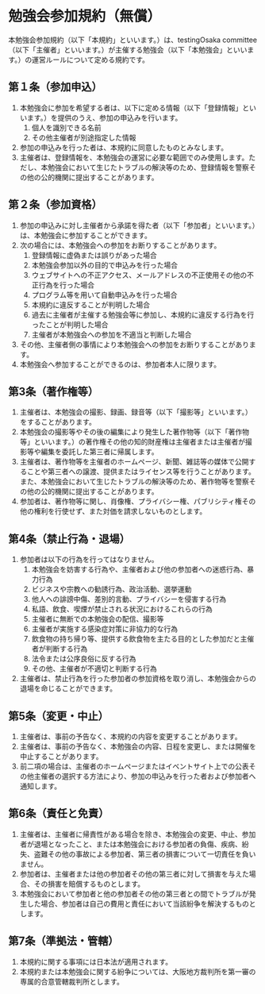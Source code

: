 # 勉強会参加規約（無償）

本勉強会参加規約（以下「本規約」といいます。）は、testingOsaka committee（以下「主催者」といいます。）が主催する勉強会（以下「本勉強会」といいます。）の運営ルールについて定める規約です。  

## 第１条（参加申込）
1. 本勉強会に参加を希望する者は、以下に定める情報（以下「登録情報」といいます。）を提供のうえ、参加の申込みを行います。
    1. 個人を識別できる名前
    2. その他主催者が別途指定した情報
2. 参加の申込みを行った者は、本規約に同意したものとみなします。
3. 主催者は、登録情報を、本勉強会の運営に必要な範囲でのみ使用します。ただし、本勉強会において生じたトラブルの解決等のため、登録情報を警察その他の公的機関に提出することがあります。

## 第２条（参加資格）
1. 参加の申込みに対し主催者から承諾を得た者（以下「参加者」といいます。）は、本勉強会に参加することができます。
2. 次の場合には、本勉強会への参加をお断りすることがあります。
    1. 登録情報に虚偽または誤りがあった場合
    2. 本勉強会参加以外の目的で申込みを行った場合
    3. ウェブサイトへの不正アクセス、メールアドレスの不正使用その他の不正行為を行った場合
    4. プログラム等を用いて自動申込みを行った場合
    5. 本規約に違反することが判明した場合
    6. 過去に主催者が主催する勉強会等に参加し、本規約に違反する行為を行ったことが判明した場合
    7. 主催者が本勉強会への参加を不適当と判断した場合
3. その他、主催者側の事情により本勉強会への参加をお断りすることがあります。
4. 本勉強会へ参加することができるのは、参加者本人に限ります。

## 第3条（著作権等）
1. 主催者は、本勉強会の撮影、録画、録音等（以下「撮影等」といいます。）をすることがあります。
2. 本勉強会の撮影等やその後の編集により発生した著作物等（以下「著作物等」といいます。）の著作権その他の知的財産権は主催者または主催者が撮影等や編集を委託した第三者に帰属します。
3. 主催者は、著作物等を主催者のホームページ、新聞、雑誌等の媒体で公開することや第三者への譲渡、提供またはライセンス等を行うことがあります。また、本勉強会において生じたトラブルの解決等のため、著作物等を警察その他の公的機関に提出することがあります。
4. 参加者は、著作物等に関し、肖像権、プライバシー権、パブリシティ権その他の権利を行使せず、また対価を請求しないものとします。

## 第4条（禁止行為・退場）
1. 参加者は以下の行為を行ってはなりません。
    1. 本勉強会を妨害する行為や、主催者および他の参加者への迷惑行為、暴力行為
    2. ビジネスや宗教への勧誘行為、政治活動、選挙運動
    3. 他人への誹謗中傷、差別的言動、プライバシーを侵害する行為
    4. 私語、飲食、喫煙が禁止される状況におけるこれらの行為
    5. 主催者に無断での本勉強会の配信、撮影等
    6. 主催者が実施する感染症対策に非協力的な行為
    7. 飲食物の持ち帰り等、提供する飲食物を主たる目的とした参加だと主催者が判断する行為
    8. 法令または公序良俗に反する行為
    9. その他、主催者が不適切と判断する行為
2. 主催者は、禁止行為を行った参加者の参加資格を取り消し、本勉強会からの退場を命じることができます。

## 第5条（変更・中止）
1. 主催者は、事前の予告なく、本規約の内容を変更することがあります。
2. 主催者は、事前の予告なく、本勉強会の内容、日程を変更し、または開催を中止することがあります。
3. 前二項の場合は、主催者のホームページまたはイベントサイト上での公表その他主催者の選択する方法により、参加の申込みを行った者および参加者へ通知します。

## 第6条（責任と免責）
1. 主催者は、主催者に帰責性がある場合を除き、本勉強会の変更、中止、参加者が退場となったこと、または本勉強会における参加者の負傷、疾病、紛失、盗難その他の事故による参加者、第三者の損害について一切責任を負いません。
2. 参加者は、主催者または他の参加者その他の第三者に対して損害を与えた場合、その損害を賠償するものとします。
3. 本勉強会において参加者と他の参加者その他の第三者との間でトラブルが発生した場合、参加者は自己の費用と責任において当該紛争を解決するものとします。

## 第7条（準拠法・管轄）
1. 本規約に関する事項には日本法が適用されます。
2. 本規約または本勉強会に関する紛争については、大阪地方裁判所を第一審の専属的合意管轄裁判所とします。